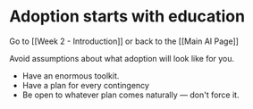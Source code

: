 # Adoption starts with education

Go to [[Week 2 - Introduction]] or back to the [[Main AI Page]]

Avoid assumptions about what adoption will look like for you.

- Have an enormous toolkit.
- Have a plan for every contingency
- Be open to whatever plan comes naturally — don't force it.


